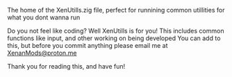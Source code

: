The home of the XenUtills.zig file, perfect for runnining common utillities for what you dont wanna run

Do you not feel like coding?
Well XenUtills is for you!
This includes common functions like input, and other working on being developed
You can add to this, but before you commit anything please email me at XenanMods@proton.me

Thank you for reading this, and have fun!
